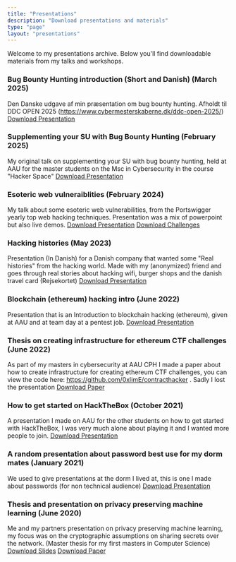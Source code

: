 ```yaml
---
title: "Presentations"
description: "Download presentations and materials"
type: "page"
layout: "presentations"
---
```


Welcome to my presentations archive. Below you'll find downloadable materials from my talks and workshops.

### Bug Bounty Hunting introduction (Short and Danish) (March 2025)
Den Danske udgave af min præsentation om bug bounty hunting. Afholdt til DDC OPEN 2025 (https://www.cybermesterskaberne.dk/ddc-open-2025/)
[Download Presentation](/files/SHORT_AND_DANISH_Supplementing_your_SU_with_bug_bounty_hunting.pdf)

### Supplementing your SU with Bug Bounty Hunting (February 2025)
My original talk on supplementing your SU with bug bounty hunting, held at AAU for the master students on the Msc in Cybersecurity in the course "Hacker Space"
[Download Presentation](/files/Supplementing_your_SU_with_bug_bounty_hunting.pdf)

### Esoteric web vulneraiblities (February 2024)
My talk about some esoteric web vulnerabilities, from the Portswigger yearly top web hacking techniques. Presentation was a mix of powerpoint but also live demos.
[Download Presentation](/files/ESOTERIC_WEB_VULNS_AAU.pdf)
[Download Challenges](/files/esoteric_web_vulnerabilities_exercise_handout.zip)

### Hacking histories (May 2023)
Presentation (In Danish) for a Danish company that wanted some "Real histories" from the hacking world. Made with my (anonymized) friend and goes through real stories about hacking wifi, burger shops and the danish travel card (Rejsekortet)
[Download Presentation](/files/Hacking_stories_emil_horning.pdf)

### Blockchain (ethereum) hacking intro (June 2022)
Presentation that is an Introduction to blockchain hacking (ethereum), given at AAU and at team day at a pentest job.
[Download Presentation](/files/Lets_hack_the_blockchain.pdf)

### Thesis on creating infrastructure for ethereum CTF challenges (June 2022)
As part of my masters in cybersecurity at AAU CPH I made a paper about how to create infrastructure for creating ethereum CTF challenges, you can view the code here: https://github.com/0xlimE/contracthacker . Sadly I lost the presentation
[Download Paper](/files/contracthacker-thesis-1.pdf)

### How to get started on HackTheBox (October 2021)
A presentation I made on AAU for the other students on how to get started with HackTheBox, I was very much alone about playing it and I wanted more people to join.
[Download Presentation](/files/htb_intro.pdf)

### A random presentation about password best use for my dorm mates (January 2021)
We used to give presentations at the dorm I lived at, this is one I made about passwords (for non technical audience)
[Download Presentation](/files/passwords_lol.pdf)

### Thesis and presentation on privacy preserving machine learning (June 2020)
Me and my partners presentation on privacy preserving machine learning, my focus was on the cryptographic assumptions on sharing secrets over the network. (Master thesis for my first masters in Computer Science)
[Download Slides](/files/Thesis_pres_cool.pdf)
[Download Paper](/files/Thesis___Privacy_Preserving_Machine_Learning.pdff)